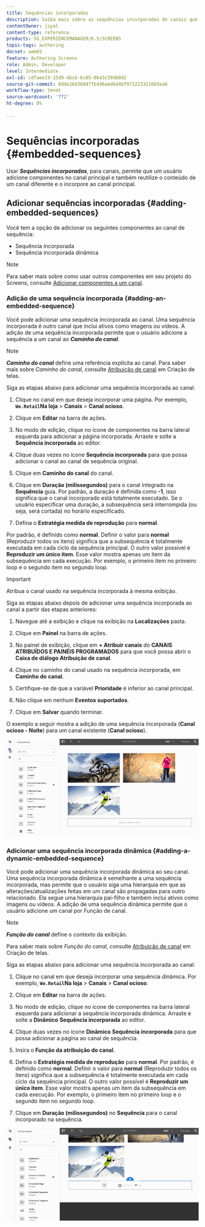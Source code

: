 ```yaml
---
title: Sequências incorporadas
description: Saiba mais sobre as sequências incorporadas de canais que permitem adicionar componentes no canal principal. Ou reutilize o conteúdo de um canal diferente e incorpore-o ao canal principal.
contentOwner: jsyal
content-type: reference
products: SG_EXPERIENCEMANAGER/6.5/SCREENS
topic-tags: authoring
docset: aem65
feature: Authoring Screens
role: Admin, Developer
level: Intermediate
exl-id: cdfaee19-15d9-4bcb-bc85-0b43c59d88d2
source-git-commit: 8dde26d36847fb496aed6d4bf9732233116b5ea6
workflow-type: tm+mt
source-wordcount: '772'
ht-degree: 0%

---
```


# Sequências incorporadas {#embedded-sequences}

Usar ***Sequências incorporadas***, para canais, permite que um usuário adicione componentes no canal principal e também reutilize o conteúdo de um canal diferente e o incorpore ao canal principal.

## Adicionar sequências incorporadas {#adding-embedded-sequences}

Você tem a opção de adicionar os seguintes componentes ao canal de sequência:

* Sequência incorporada
* Sequência incorporada dinâmica

>[!NOTE]
>
>Para saber mais sobre como usar outros componentes em seu projeto do Screens, consulte [Adicionar componentes a um canal](adding-components-to-a-channel.md).

### Adição de uma sequência incorporada {#adding-an-embedded-sequence}

Você pode adicionar uma sequência incorporada ao canal. Uma sequência incorporada é outro canal que inclui ativos como imagens ou vídeos. A adição de uma sequência incorporada permite que o usuário adicione a sequência a um canal ao ***Caminho do canal***.

>[!NOTE]
>***Caminho do canal*** define uma referência explícita ao canal.
>Para saber mais sobre *Caminho do canal*, consulte [Atribuição de canal](channel-assignment.md) em Criação de telas.

Siga as etapas abaixo para adicionar uma sequência incorporada ao canal:

1. Clique no canal em que deseja incorporar uma página. Por exemplo, **`We.Retail`Na loja** > **Canais** > **Canal ocioso**.

1. Clique em **Editar** na barra de ações.
1. No modo de edição, clique no ícone de componentes na barra lateral esquerda para adicionar a página incorporada. Arraste e solte a **Sequência incorporada** ao editor.
1. Clique duas vezes no ícone **Sequência incorporada** para que possa adicionar o canal ao canal de sequência original.
1. Clique em **Caminho do canal** do canal.
1. Clique em **Duração (milissegundos)** para o canal integrado na **Sequência** guia. Por padrão, a duração é definida como **-1**, isso significa que o canal incorporado está totalmente executado. Se o usuário especificar uma duração, a subsequência será interrompida (ou seja, será cortada) no horário especificado.

1. Defina o **Estratégia medida de reprodução** para **normal**.

Por padrão, é definido como **normal**. Definir o valor para **normal** (Reproduzir todos os itens) significa que a subsequência é totalmente executada em cada ciclo da sequência principal. O outro valor possível é **Reproduzir um único item**. Esse valor mostra apenas um item da subsequência em cada execução. Por exemplo, o primeiro item no primeiro loop e o segundo item no segundo loop.

>[!IMPORTANT]
>
>Atribua o canal usado na sequência incorporada à mesma exibição.
>
>Siga as etapas abaixo depois de adicionar uma sequência incorporada ao canal a partir das etapas anteriores:
>
>1. Navegue até a exibição e clique na exibição na **Localizações** pasta.
>1. Clique em **Painel** na barra de ações.
>1. No painel de exibição, clique em **+ Atribuir canais** do **CANAIS ATRIBUÍDOS E PAINÉIS PROGRAMADOS** para que você possa abrir o **Caixa de diálogo Atribuição de canal**.
>
>1. Clique no caminho do canal usado na sequência incorporada, em **Caminho do canal**.
>1. Certifique-se de que a variável **Prioridade** é inferior ao canal principal.
>
>1. Não clique em nenhum **Eventos suportados**.
>1. Clique em **Salvar** quando terminar.
>

O exemplo a seguir mostra a adição de uma sequência incorporada (**Canal ocioso - Noite**) para um canal existente (**Canal ocioso**).

![novo2](assets/new2.gif)

### Adicionar uma sequência incorporada dinâmica {#adding-a-dynamic-embedded-sequence}

Você pode adicionar uma sequência incorporada dinâmica ao seu canal. Uma sequência incorporada dinâmica é semelhante a uma sequência incorporada, mas permite que o usuário siga uma hierarquia em que as alterações/atualizações feitas em um canal são propagadas para outro relacionado. Ela segue uma hierarquia pai-filho e também inclui ativos como imagens ou vídeos. A adição de uma sequência dinâmica permite que o usuário adicione um canal por Função de canal.

>[!NOTE]
>
>***Função do canal*** define o contexto da exibição.
>
>Para saber mais sobre *Função do canal*, consulte [Atribuição de canal](channel-assignment.md) em Criação de telas.

Siga as etapas abaixo para adicionar uma sequência incorporada ao canal:

1. Clique no canal em que deseja incorporar uma sequência dinâmica. Por exemplo, **`We.Retail`Na loja** > **Canais** > **Canal ocioso**.

1. Clique em **Editar** na barra de ações.
1. No modo de edição, clique no ícone de componentes na barra lateral esquerda para adicionar a sequência incorporada dinâmica. Arraste e solte a **Dinâmico** **Sequência incorporada** ao editor.

1. Clique duas vezes no ícone **Dinâmico** **Sequência incorporada** para que possa adicionar a página ao canal de sequência.

1. Insira o **Função da atribuição do canal**.
1. Defina o **Estratégia medida de reprodução** para **normal**. Por padrão, é definido como **normal**. Definir o valor para **normal** (Reproduzir todos os itens) significa que a subsequência é totalmente executada em cada ciclo da sequência principal. O outro valor possível é **Reproduzir um único item**. Esse valor mostra apenas um item da subsequência em cada execução. Por exemplo, o primeiro item no primeiro loop e o segundo item no segundo loop.

1. Clique em **Duração (milissegundos)** no **Sequência** para o canal incorporado na sequência.

![mais recente](assets/latest.gif)
